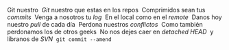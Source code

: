 Git nuestro 
*Git* nuestro que estas en los repos  
Comprimidos sean tus *commits *
Venga a nosotros tu *log* 
En el local como en el *remote* 
Danos hoy nuestro *pull* de cada día 
Perdona nuestros *conflictos* 
Como también perdonamos los de otros geeks  
No nos dejes caer en *detached HEAD *
y líbranos de *SVN *
`git commit --amend`